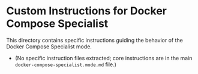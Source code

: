 # Custom Instructions for Docker Compose Specialist

This directory contains specific instructions guiding the behavior of the Docker Compose Specialist mode.

*   (No specific instruction files extracted; core instructions are in the main `docker-compose-specialist.mode.md` file.)